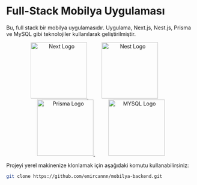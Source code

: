 # Full-Stack Mobilya Uygulaması

Bu, full stack bir mobilya uygulamasıdır. Uygulama, Next.js, Nest.js, Prisma ve MySQL gibi teknolojiler kullanılarak geliştirilmiştir.

<div align="center">
  <a href="https://nextjs.org/" target="blank"><img src="https://upload.wikimedia.org/wikipedia/commons/8/8e/Nextjs-logo.svg" width="150" height='150' alt="Next Logo" />
  </a>
  &nbsp;&nbsp;&nbsp;&nbsp;&nbsp;&nbsp;&nbsp;&nbsp;
  <a href="http://nestjs.com/" target="blank"><img src="https://nestjs.com/img/logo-small.svg" width="150" alt="Nest Logo" /></a>
  &nbsp;&nbsp;&nbsp;&nbsp;&nbsp;&nbsp;&nbsp;&nbsp;
  <a href="https://www.prisma.io/" target="blank"><img src="https://prismalens.vercel.app/header/logo-white.svg" width="150" height='150' alt="Prisma Logo" />
  </a>
  &nbsp;&nbsp;&nbsp;&nbsp;&nbsp;&nbsp;&nbsp;&nbsp;
  </a>
  <a href="https://www.mysql.com/" target="blank"><img src="https://upload.wikimedia.org/wikipedia/commons/0/0a/MySQL_textlogo.svg" width="150" height='150' alt="MYSQL Logo" />
  </a>
</div>

Projeyi yerel makinenize klonlamak için aşağıdaki komutu kullanabilirsiniz:

```bash
git clone https://github.com/emircannn/mobilya-backend.git